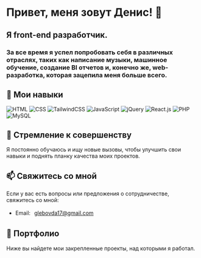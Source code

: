 # Привет, меня зовут Денис! 👋
## Я front-end разработчик.

### За все время я успел попробовать себя в различных отраслях, таких как написание музыки, машинное обучение, создание BI отчетов и, конечно же, web-разработка, которая зацепила меня больше всего.

## 🚀 Мои навыки

![HTML](https://img.shields.io/badge/html5-%23E34F26.svg?style=for-the-badge&logo=html5&logoColor=white)
![CSS](https://img.shields.io/badge/css3-%231572B6.svg?style=for-the-badge&logo=css3&logoColor=white)
![TailwindCSS](https://img.shields.io/badge/tailwindcss-%2338B2AC.svg?style=for-the-badge&logo=tailwind-css&logoColor=white)
![JavaScript](https://img.shields.io/badge/javascript-%23323330.svg?style=for-the-badge&logo=javascript&logoColor=%23F7DF1E)
![jQuery](https://img.shields.io/badge/jquery-%230769AD.svg?style=for-the-badge&logo=jquery&logoColor=white)
![React.js](https://img.shields.io/badge/react-%2320232a.svg?style=for-the-badge&logo=react&logoColor=%2361DAFB)
![PHP](https://img.shields.io/badge/php-%23777BB4.svg?style=for-the-badge&logo=php&logoColor=white)
![MySQL](https://img.shields.io/badge/mysql-4479A1.svg?style=for-the-badge&logo=mysql&logoColor=white)

## 🌱 Стремление к совершенству

Я постоянно обучаюсь и ищу новые вызовы, чтобы улучшить свои навыки и поднять планку качества моих проектов.

## 📫 Свяжитесь со мной

Если у вас есть вопросы или предложения о сотрудничестве, свяжитесь со мной:

- <c style="display: flex; align-items: center; gap: 10px;">Email: glebovda17@gmail.com<svg width="24" height="24" viewBox="0 0 256 256" fill="none" xmlns="http://www.w3.org/2000/svg">
<rect width="256" height="256" rx="60" fill="#242938"/>
<path d="M41.6364 203.028H73.4545V125.755L28 91.6646V189.392C28 196.937 34.1136 203.028 41.6364 203.028Z" fill="#4285F4"/>
<path d="M182.545 203.028H214.364C221.909 203.028 228 196.915 228 189.392V91.6646L182.545 125.755" fill="#34A853"/>
<path d="M182.545 66.6643V125.755L228 91.6643V73.4825C228 56.6189 208.75 47.0052 195.273 57.1189" fill="#FBBC04"/>
<path d="M73.4545 125.755V66.6646L128 107.574L182.545 66.6646V125.755L128 166.665" fill="#EA4335"/>
<path d="M28 73.4825V91.6643L73.4545 125.755V66.6643L60.7273 57.1189C47.2273 47.0052 28 56.6189 28 73.4825Z" fill="#C5221F"/>
</svg>
</c>


## 💼 Портфолио

Ниже вы найдете мои закрепленные проекты, над которыми я работал.

